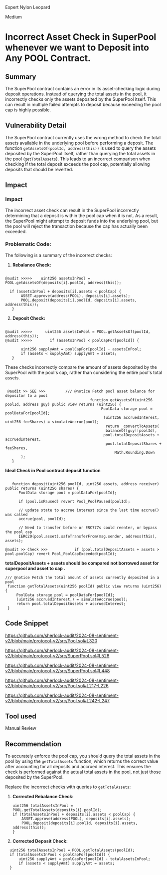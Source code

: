 Expert Nylon Leopard

Medium

# Incorrect Asset Check in SuperPool whenever we want to Deposit into Any POOL Contract.

## Summary
The SuperPool contract contains an error in its asset-checking logic during deposit operations. Instead of querying the total assets in the pool, it incorrectly checks only the assets deposited by the SuperPool itself. This can result in multiple failed attempts to deposit because exceeding the pool cap is highly possible. 

## Vulnerability Detail
The SuperPool contract currently uses the wrong method to check the total assets available in the underlying pool before performing a deposit. The function `getAssetsOf(poolId, address(this))` is used to query the assets deposited by the SuperPool itself, rather than querying the total assets in the pool (`getTotalAssets`). This leads to an incorrect comparison when checking if the total deposit exceeds the pool cap, potentially allowing deposits that should be reverted.


## Impact
### Impact

The incorrect asset check can result in the SuperPool incorrectly determining that a deposit is within the pool cap when it is not. As a result, the SuperPool might attempt to deposit funds into the underlying pool, but the pool will reject the transaction because the cap has actually been exceeded. 

### Problematic Code:

The following is a summary of the incorrect checks:

1. **Rebalance Check:**
 
```solidity

@audit >>>>>    uint256 assetsInPool = POOL.getAssetsOf(deposits[i].poolId, address(this));
 
  if (assetsInPool + deposits[i].assets < poolCap) {
       ASSET.approve(address(POOL), deposits[i].assets);
       POOL.deposit(deposits[i].poolId, deposits[i].assets, address(this));
   }
 ```

2. **Deposit Check:**

```solidity

@audit >>>>>      uint256 assetsInPool = POOL.getAssetsOf(poolId, address(this));
@audit >>>>>        if (assetsInPool < poolCapFor[poolId]) {

       uint256 supplyAmt = poolCapFor[poolId] - assetsInPool;
       if (assets < supplyAmt) supplyAmt = assets;
   }
 ```

These checks incorrectly compare the amount of assets deposited by the SuperPool with the pool's cap, rather than considering the entire pool's total assets.

 ```solidity

  @audit >> SEE >>>         /// @notice Fetch pool asset balance for depositor to a pool
                                       function getAssetsOf(uint256 poolId, address guy) public view returns (uint256) {
                                            PoolData storage pool = poolDataFor[poolId];
                                             (uint256 accruedInterest, uint256 feeShares) = simulateAccrue(pool);
                                              return _convertToAssets(
                                              balanceOf[guy][poolId],
                                             pool.totalDepositAssets + accruedInterest,
                                              pool.totalDepositShares + feeShares,
                                                  Math.Rounding.Down
        );
    }

   ```

**Ideal Check in Pool contract deposit function** 

  ```solidity   

     function deposit(uint256 poolId, uint256 assets, address receiver) public returns (uint256 shares) {
        PoolData storage pool = poolDataFor[poolId];

        if (pool.isPaused) revert Pool_PoolPaused(poolId);

        // update state to accrue interest since the last time accrue() was called
        accrue(pool, poolId);

        // Need to transfer before or ERC777s could reenter, or bypass the pool cap
        IERC20(pool.asset).safeTransferFrom(msg.sender, address(this), assets);

@audit >> Check >>>            if (pool.totalDepositAssets + assets > pool.poolCap) revert Pool_PoolCapExceeded(poolId);
  
```

**totalDepositAssets + assets should be compared not borrowed asset for superpool and asset to cap .**


   ```solidity
  /// @notice Fetch the total amount of assets currently deposited in a pool
    function getTotalAssets(uint256 poolId) public view returns (uint256) {
        PoolData storage pool = poolDataFor[poolId];
        (uint256 accruedInterest,) = simulateAccrue(pool);
        return pool.totalDepositAssets + accruedInterest;
    }
   ```

## Code Snippet

https://github.com/sherlock-audit/2024-08-sentiment-v2/blob/main/protocol-v2/src/Pool.sol#L320

https://github.com/sherlock-audit/2024-08-sentiment-v2/blob/main/protocol-v2/src/SuperPool.sol#L528

https://github.com/sherlock-audit/2024-08-sentiment-v2/blob/main/protocol-v2/src/SuperPool.sol#L448



https://github.com/sherlock-audit/2024-08-sentiment-v2/blob/main/protocol-v2/src/Pool.sol#L217-L226

https://github.com/sherlock-audit/2024-08-sentiment-v2/blob/main/protocol-v2/src/Pool.sol#L242-L247

## Tool used

Manual Review

## Recommendation

To accurately enforce the pool cap, you should query the total assets in the pool by using the `getTotalAssets` function, which returns the correct value after accounting for all deposits and accrued interest. This ensures the check is performed against the actual total assets in the pool, not just those deposited by the SuperPool.

Replace the incorrect checks with queries to `getTotalAssets`:

1. **Corrected Rebalance Check:**

   ```solidity
   uint256 totalAssetsInPool = POOL.getTotalAssets(deposits[i].poolId);
   if (totalAssetsInPool + deposits[i].assets < poolCap) {
       ASSET.approve(address(POOL), deposits[i].assets);
       POOL.deposit(deposits[i].poolId, deposits[i].assets, address(this));
   }
   ```

2. **Corrected Deposit Check:**

 ```solidity
   uint256 totalAssetsInPool = POOL.getTotalAssets(poolId);
   if (totalAssetsInPool < poolCapFor[poolId]) {
       uint256 supplyAmt = poolCapFor[poolId] - totalAssetsInPool;
       if (assets < supplyAmt) supplyAmt = assets;
   }
 ```
